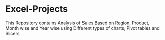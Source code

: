 # Excel-Projects
This Repository contains Analysis of Sales Based on Region, Product, Month wise and Year wise using Different types of charts, Pivot tables and Slicers
